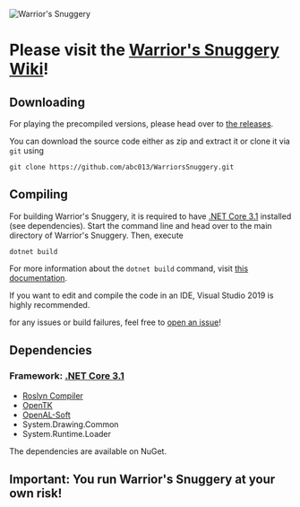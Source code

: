 ![Warrior's Snuggery](https://i.imgur.com/Is8gUOz.png)
# Please visit the [Warrior's Snuggery Wiki](https://github.com/abc013/WarriorsSnuggery/wiki)!

## Downloading
For playing the precompiled versions, please head over to [the releases](https://github.com/abc013/WarriorsSnuggery/releases).

You can download the source code either as zip and extract it or clone it via `git` using 
```git
git clone https://github.com/abc013/WarriorsSnuggery.git
```
## Compiling
For building Warrior's Snuggery, it is required to have [.NET Core 3.1](https://dotnet.microsoft.com/download/dotnet-core/3.1) installed (see dependencies).
Start the command line and head over to the main directory of Warrior's Snuggery. Then, execute
```
dotnet build
```
For more information about the `dotnet build` command, visit [this documentation](https://docs.microsoft.com/en-us/dotnet/core/tools/dotnet-build).


If you want to edit and compile the code in an IDE, Visual Studio 2019 is highly recommended.

for any issues or build failures, feel free to [open an issue](https://github.com/abc013/WarriorsSnuggery/issues/new)!

## Dependencies
### Framework: [.NET Core 3.1](https://dotnet.microsoft.com/download/dotnet-core/3.1)
- [Roslyn Compiler](https://github.com/dotnet/roslyn)
- [OpenTK](https://github.com/opentk/opentk)
- [OpenAL-Soft](https://kcat.strangesoft.net/openal.html)
- System.Drawing.Common
- System.Runtime.Loader

The dependencies are available on NuGet.

## Important: You run Warrior's Snuggery at your own risk!
